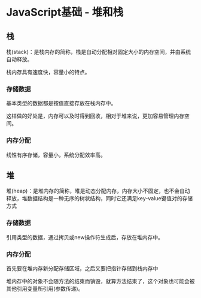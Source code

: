 # JavaScript基础 - 堆和栈

## 栈
栈(stack)：是栈内存的简称，栈是自动分配相对固定大小的内存空间，并由系统自动释放。

栈内存具有速度快，容量小的特点。

### 存储数据
基本类型的数据都是按值直接存放在栈内存中。

这样做的好处是，内存可以及时得到回收，相对于堆来说，更加容易管理内存空间。

### 内存分配
线性有序存储，容量小，系统分配效率高。

## 堆
堆(heap)：是堆内存的简称，堆是动态分配内存，内存大小不固定，也不会自动释放，堆数据结构是一种无序的树状结构，同时它还满足key-value键值对的存储方式

### 存储数据
引用类型的数据，通过拷贝或new操作符生成后，存放在堆内存中。

### 内存分配
首先要在堆内存新分配存储区域，之后又要把指针存储到栈内存中

堆内存中的对象不会随方法的结束而销毁，就算方法结束了，这个对象也可能会被其他引用变量所引用(参数传递)。